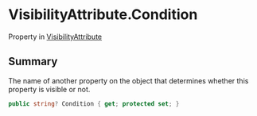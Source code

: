 # VisibilityAttribute.Condition

Property in [VisibilityAttribute](/docs/api/csharp/yarn.unity.visibilityattribute.md)

## Summary


The name of another property on the object that determines whether
this property is visible or not.


```csharp
public string? Condition { get; protected set; }
```


